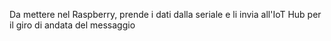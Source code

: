 Da mettere nel Raspberry, prende i dati dalla seriale e li invia all'IoT Hub per il giro di andata del messaggio